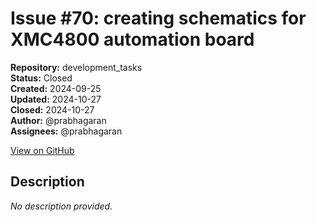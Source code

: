 # Issue #70: creating schematics for XMC4800 automation board

**Repository:** development_tasks  
**Status:** Closed  
**Created:** 2024-09-25  
**Updated:** 2024-10-27  
**Closed:** 2024-10-27  
**Author:** @prabhagaran  
**Assignees:** @prabhagaran  

[View on GitHub](https://github.com/Simtestlab/development_tasks/issues/70)

## Description

*No description provided.*
